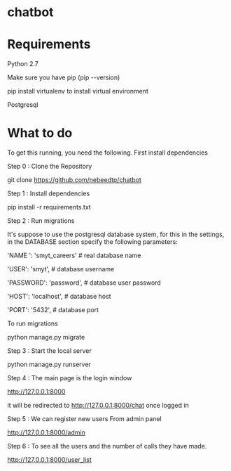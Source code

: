 # chatbot

# Requirements

Python 2.7

Make sure you have pip (pip --version)

pip install virtualenv to install virtual environment

Postgresql

# What to do
To get this running, you need the following. First install dependencies

Step 0 : Clone the Repository

git clone https://github.com/nebeedtp/chatbot

Step 1 : Install dependencies

pip install -r requirements.txt

Step 2 : Run migrations

It's suppose to use the postgresql database system, for this in the settings, in the DATABASE section specify the following parameters:

'NAME ': 'smyt_careers' # real database name

'USER': 'smyt',  # database username

'PASSWORD': 'password', # database user password

'HOST': 'localhost', # database host

'PORT': '5432', # database port

To run migrations

 python manage.py migrate

Step 3 : Start the local server

python manage.py runserver

Step 4 : The main page is the login window

http://127.0.0.1:8000

it will be redirected to http://127.0.0.1:8000/chat  once logged in

Step 5 : We can register new users From admin panel

http://127.0.0.1:8000/admin

Step 6 : To see all the users and the number of calls they have made.

http://127.0.0.1:8000/user_list

